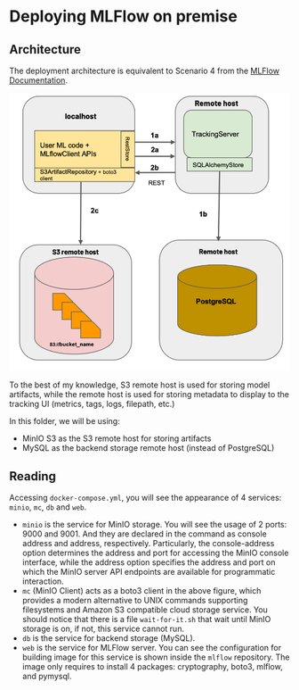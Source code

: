 # Deploying MLFlow on premise

## Architecture

The deployment architecture is equivalent to Scenario 4 from the [MLFlow Documentation](https://mlflow.org/docs/latest/tracking.html).

![Scenario 4](scenario_4.png)

To the best of my knowledge, S3 remote host is used for storing model artifacts, while the remote host is used for storing metadata to display to the tracking UI (metrics, tags, logs, filepath, etc.)

In this folder, we will be using: 
- MinIO S3 as the S3 remote host for storing artifacts
- MySQL as the backend storage remote host (instead of PostgreSQL)

## Reading

Accessing `docker-compose.yml`, you will see the appearance of 4 services: `minio`, `mc`, `db` and `web`.

- `minio` is the service for MinIO storage. You will see the usage of 2 ports: 9000 and 9001. And they are declared in the command as console address and address, respectively. Particularly, the console-address option determines the address and port for accessing the MinIO console interface, while the address option specifies the address and port on which the MinIO server API endpoints are available for programmatic interaction.
- `mc` (MinIO Client) acts as a boto3 client in the above figure, which provides a modern alternative to UNIX commands supporting filesystems and Amazon S3 compatible cloud storage service. You should notice that there is a file `wait-for-it.sh` that wait until MinIO storage is on, if not, this service cannot run.
- `db` is the service for backend storage (MySQL).
- `web` is the service for MLFlow server. You can see the configuration for building image for this service is shown inside the `mlflow` repository. The image only requires to install 4 packages: cryptography, boto3, mlflow, and pymysql.
